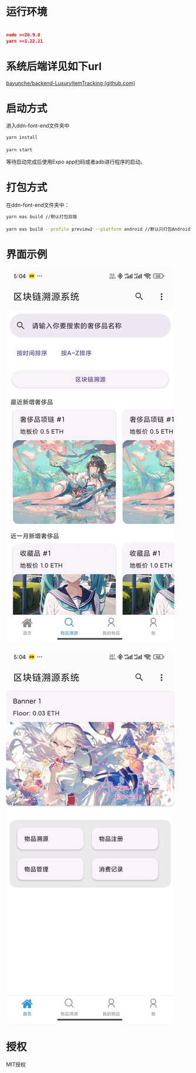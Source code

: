 


# 运行环境


```json

node >=20.9.0
yarn >=1.22.21

```

# 系统后端详见如下url


[bayunche/backend-LuxuryItemTracking (github.com)](https://github.com/bayunche/backend-LuxuryItemTracking)

# 启动方式

进入ddn-font-end文件夹中

```bash
yarn install 

yarn start 

```

等待启动完成后使用Expo app扫码或者adb进行程序的启动。


# 打包方式

在ddn-font-end文件夹中：

```bash
yarn eas build //默认打包双端

yarn eas build --profile preview2 --platform android //默认只打包Android，生成apk格式安装包


```


# 界面示例


![](https://github.com/bayunche/fontend-LuxuryItemTracking-/blob/49565278753528cbd95b74999365f2425a9f17a4/ddn-font-end/156c49e1613eaa286b1d6812312c4f7.jpg?raw=true)

![](https://github.com/bayunche/fontend-LuxuryItemTracking-/blob/81063b7d50eedbc7e23e55b61f7916f2d56a3770/ddn-font-end/c75b3536b2f49ae81f7e56a61ca02e0.jpg)
# 授权

MIT授权